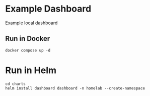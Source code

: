 # Example Dashboard
Example local dashboard

## Run in Docker
```
docker compose up -d
```

# Run in Helm
```
cd charts
helm install dashboard dashboard -n homelab --create-namespace
```